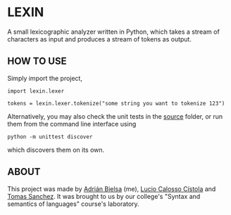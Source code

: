 # LEXIN
A small lexicographic analyzer written in Python, which takes a stream of characters as input and produces a stream of tokens as output.
## HOW TO USE
Simply import the project,
```
import lexin.lexer

tokens = lexin.lexer.tokenize("some string you want to tokenize 123")
```
Alternatively, you may also check the unit tests in the [source](source/) folder, or run them
from the command line interface using
```
python -m unittest discover
```
which discovers them on its own.
## ABOUT
This project was made by [Adrián Bielsa](https://www.github.com/adrianbielsa1) (me), [Lucio Calosso Cístola](https://www.github.com/LucioValentinCalossoCistola) and [Tomas Sanchez](https://www.github.com/TomasSanchez). It was brought to us by our college's "Syntax and semantics of languages" course's laboratory.
